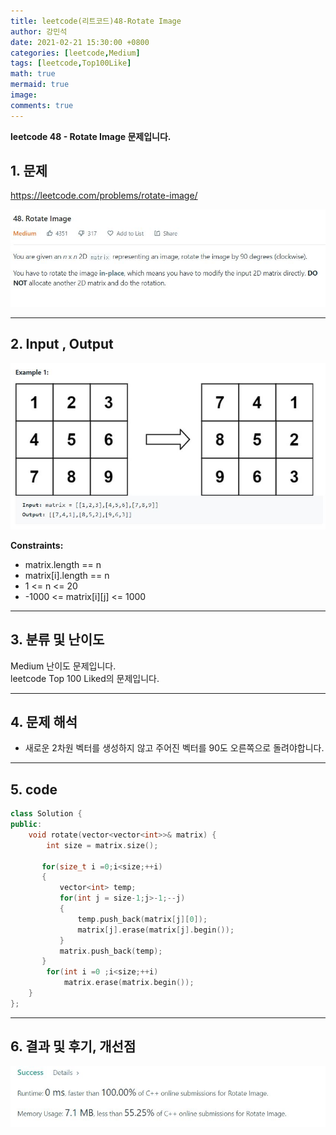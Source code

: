 ```yaml
---
title: leetcode(리트코드)48-Rotate Image
author: 강민석
date: 2021-02-21 15:30:00 +0800
categories: [leetcode,Medium]
tags: [leetcode,Top100Like]
math: true
mermaid: true
image: 
comments: true
---
```


**leetcode 48 - Rotate Image 문제입니다.**

## 1. 문제
<https://leetcode.com/problems/rotate-image/>  

![](/assets/img/sample/leetcode/48/Problem.JPG)

-----  

## 2. Input , Output

![](/assets/img/sample/leetcode/48/input.JPG)  


**Constraints:**

- matrix.length == n
- matrix[i].length == n
- 1 <= n <= 20
- -1000 <= matrix[i][j] <= 1000

-----  

## 3. 분류 및 난이도

Medium 난이도 문제입니다.  
leetcode Top 100 Liked의 문제입니다.  


-----  

## 4. 문제 해석

- 새로운 2차원 벡터를 생성하지 않고 주어진 벡터를 90도 오른쪽으로 돌려야합니다.

-----  

## 5. code

```c++
class Solution {
public:
    void rotate(vector<vector<int>>& matrix) {
        int size = matrix.size();

       for(size_t i =0;i<size;++i)
       {
           vector<int> temp;
           for(int j = size-1;j>-1;--j)
           {
               temp.push_back(matrix[j][0]);
               matrix[j].erase(matrix[j].begin());
           }
           matrix.push_back(temp);    
       }
        for(int i =0 ;i<size;++i)
            matrix.erase(matrix.begin());
    }
};
```


-----

## 6. 결과 및 후기, 개선점



![](/assets/img/sample/leetcode/48/result.JPG)  







